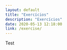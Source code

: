 ```yaml
---
layout: default
title: "Exercícios"
description: "Exercícios"
date: 2020-05-13 12:18:00
link: /exercise/
---
```


Test
